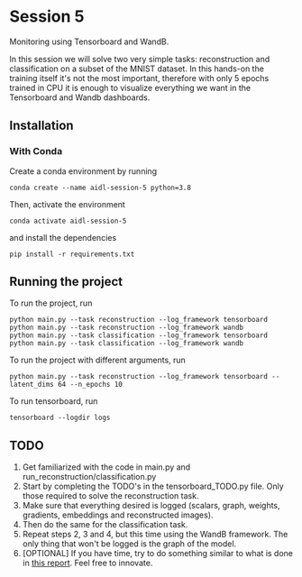 # Session 5
Monitoring using Tensorboard and WandB. 

In this session we will solve two very simple tasks: reconstruction and classification
on a subset of the MNIST dataset. In this hands-on the training itself it's not the most important, therefore with only 
5 epochs trained in CPU it is enough to visualize everything we want in the Tensorboard and Wandb dashboards.
## Installation
### With Conda
Create a conda environment by running
```
conda create --name aidl-session-5 python=3.8
```
Then, activate the environment
```
conda activate aidl-session-5
```
and install the dependencies
```
pip install -r requirements.txt
```
## Running the project

To run the project, run
```
python main.py --task reconstruction --log_framework tensorboard
python main.py --task reconstruction --log_framework wandb
python main.py --task classification --log_framework tensorboard
python main.py --task classification --log_framework wandb
```
To run the project with different arguments, run
```
python main.py --task reconstruction --log_framework tensorboard --latent_dims 64 --n_epochs 10
```
To run tensorboard, run
```
tensorboard --logdir logs
```

## TODO
1. Get familiarized with the code in main.py and run_reconstruction/classification.py
2. Start by completing the TODO's in the tensorboard_TODO.py file. Only those required to solve the reconstruction task. 
3. Make sure that everything desired is logged (scalars, graph, weights, gradients, embeddings and reconstructed images).
4. Then do the same for the classification task.
5. Repeat steps 2, 3 and 4, but this time using the WandB framework. The only thing that won't be logged is the graph of the model.
6. [OPTIONAL] If you have time, try to do something similar to what is done in [this report](https://wandb.ai/juanjo3ns/mnist_colab/reports/MNIST_COLAB--Vmlldzo1MDIxOTE). Feel free to innovate.